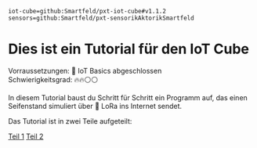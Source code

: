 ```package
iot-cube=github:Smartfeld/pxt-iot-cube#v1.1.2
sensors=github:Smartfeld/pxt-sensorikAktorikSmartfeld
```

# Dies ist ein Tutorial für den IoT Cube

Vorraussetzungen: 🌱 IoT Basics abgeschlossen  
Schwierigkeitsgrad: 🔥🔥⚪⚪

In diesem Tutorial baust du Schritt für Schritt ein Programm auf, 
das einen Seifenstand simuliert über 🛜 LoRa ins Internet sendet. 

Das Tutorial ist in zwei Teile aufgeteilt:

[Teil 1](https://makecode.microbit.org/#tutorial:github:reifab/pxt-iot-tutorial/docs/tutorials/seifenspender-part-1-de)
[Teil 2](https://makecode.microbit.org/#tutorial:github:reifab/pxt-iot-tutorial/docs/tutorials/seifenspender-part-2-de)


